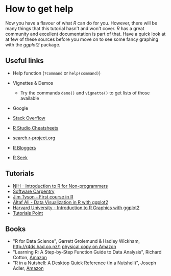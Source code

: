 # How to get help

Now you have a flavour of what *R* can do for you.
However, there will be many things that this tutorial hasn't and won't cover.
*R* has a great community and excellent documentation is part of that.
Have a quick look at at few of these sources before you move on to see some fancy graphing with the *ggplot2* package.

## Useful links

* Help function (`?command` or `help(command)`)
* Vignettes & Demos

     - Try the commands `demo()` and `vignette()` to get lists of those available

* Google 
* [Stack Overflow](https://stackoverflow.com/documentation/r/topics)
* [R Studio Cheatsheets](https://www.rstudio.com/resources/cheatsheets/)
* [search.r-project.org](http://search.r-project.org/)
* [R Bloggers](https://www.r-bloggers.com/)
* [R Seek](http://rseek.org/)

## Tutorials

* [NIH - Introduction to R for Non-programmers](http://nihlibrary.campusguides.com/dataservices/intro_to_r)
* [Software Carpentry](https://software-carpentry.org/lessons/)
* [Jim Tyson - First course in R](https://jimbotyson.github.io/rcourse/index.html)
* [Altaf Ali - Data Visualization in R with ggplot2](https://altaf-ali.github.io/ggplot_tutorial/)
* [Harvard University - Introduction to R Graphics with ggplot2](http://tutorials.iq.harvard.edu/R/Rgraphics/Rgraphics.html)
* [Tutorials Point](https://www.tutorialspoint.com/r/)

## Books

* "R for Data Science", Garrett Grolemund & Hadley Wickham,
[http://r4ds.had.co.nz/)](http://r4ds.had.co.nz/)
[physical copy on Amazon](https://www.amazon.co.uk/R-Data-Science-Garrett-Grolemund/dp/1491910399)
* "Learning R: A Step-by-Step Function Guide to Data Analysis", Richard Cotton,
[Amazon](https://www.amazon.co.uk/Learning-R-Richard-Cotton/dp/1449357105)
* "R in a Nutshell: A Desktop Quick Reference (In a Nutshell)", Joseph Adler,
[Amazon](https://www.amazon.co.uk/R-Nutshell-OReilly-Joseph-Adler/dp/144931208X)
